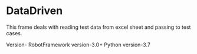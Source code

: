 # DataDriven
This frame deals with reading test data from excel sheet and passing to test cases.

Version-
RobotFramework version-3.0+
Python version-3.7



